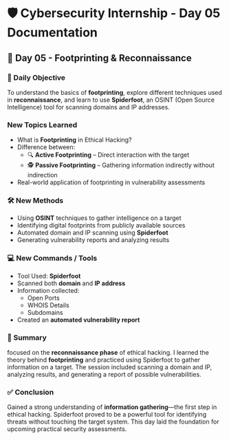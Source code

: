 # 🛡️ Cybersecurity Internship - Day 05 Documentation

## 📅 Day 05 - Footprinting & Reconnaissance



### 📌 Daily Objective
To understand the basics of **footprinting**, explore different techniques used in **reconnaissance**, and learn to use **Spiderfoot**, an OSINT (Open Source Intelligence) tool for scanning domains and IP addresses.


###  New Topics Learned
- What is **Footprinting** in Ethical Hacking?
- Difference between:
  - 🔍 **Active Footprinting** – Direct interaction with the target
  - 🕵️ **Passive Footprinting** – Gathering information indirectly without indirection
- Real-world application of footprinting in vulnerability assessments


### 🛠️ New Methods
- Using **OSINT** techniques to gather intelligence on a target
- Identifying digital footprints from publicly available sources
- Automated domain and IP scanning using **Spiderfoot**
- Generating vulnerability reports and analyzing results


### 💻 New Commands / Tools
- Tool Used: **Spiderfoot**
- Scanned both **domain** and **IP address**
- Information collected:
  - Open Ports
  - WHOIS Details
  - Subdomains
- Created an **automated vulnerability report**

### 📄 Summary
 focused on the **reconnaissance phase** of ethical hacking. I learned the theory behind **footprinting** and practiced using Spiderfoot to gather information on a target. The session included scanning a domain and IP, analyzing results, and generating a report of possible vulnerabilities.


### ✅ Conclusion
Gained a strong understanding of **information gathering**—the first step in ethical hacking. Spiderfoot proved to be a powerful tool for identifying threats without touching the target system. This day laid the foundation for upcoming practical security assessments.




